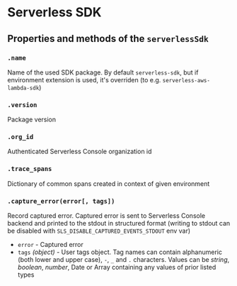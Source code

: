 # Serverless SDK

## Properties and methods of the `serverlessSdk`

### `.name`

Name of the used SDK package. By default `serverless-sdk`, but if environment extension is used, it's overriden (to e.g. `serverless-aws-lambda-sdk`)

### `.version`

Package version

### `.org_id`

Authenticated Serverless Console organization id

### `.trace_spans`

Dictionary of common spans created in context of given environment

### `.capture_error(error[, tags])`

Record captured error. Captured error is sent to Serverless Console backend and printed to the stdout in structured format (writing to stdout can be disabled with `SLS_DISABLE_CAPTURED_EVENTS_STDOUT` env var)

- `error` - Captured error
- `tags` _(object)_ - User tags object. Tag names can contain alphanumeric (both lower and upper case), `-`, `_` and `.` characters. Values can be _string_, _boolean_, _number_, Date or Array containing any values of prior listed types
